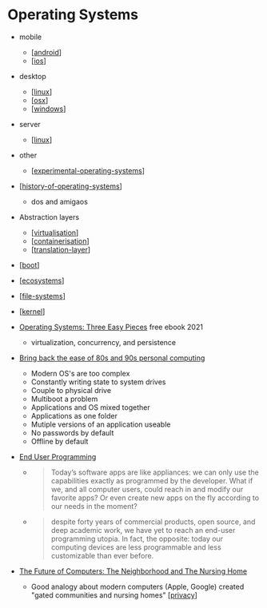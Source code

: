 Operating Systems
=================

* mobile
    * [[android]]
    * [[ios]]
* desktop
    * [[linux]]
    * [[osx]]
    * [[windows]]
* server
    * [[linux]]
* other
    * [[experimental-operating-systems]]
* [[history-of-operating-systems]]
    * dos and amigaos
* Abstraction layers
    * [[virtualisation]]
    * [[containerisation]]
    * [[translation-layer]]
* [[boot]]
* [[ecosystems]]
* [[file-systems]]
* [[kernel]]


* [Operating Systems: Three Easy Pieces](https://pages.cs.wisc.edu/~remzi/OSTEP/) free ebook 2021
    * virtualization, concurrency, and persistence


* [Bring back the ease of 80s and 90s personal computing](https://medium.com/@probonopd/bring-back-the-ease-of-80s-and-90s-personal-computing-393738c5e2a1)
    * Modern OS's are too complex
    * Constantly writing state to system drives
    * Couple to physical drive
    * Multiboot a problem
    * Applications and OS mixed together
    * Applications as one folder
    * Mutiple versions of an application useable
    * No passwords by default
    * Offline by default
* [End User Programming](https://www.inkandswitch.com/end-user-programming.html)
    * > Today’s software apps are like appliances: we can only use the capabilities exactly as programmed by the developer. What if we, and all computer users, could reach in and modify our favorite apps? Or even create new apps on the fly according to our needs in the moment?
    * > despite forty years of commercial products, open source, and deep academic work, we have yet to reach an end-user programming utopia. In fact, the opposite: today our computing devices are less programmable and less customizable than ever before.


* [The Future of Computers: The Neighborhood and The Nursing Home](https://puri.sm/posts/the-future-of-computers-the-neighborhood-and-the-nursing-home/)
    * Good analogy about modern computers (Apple, Google) created "gated communities and nursing homes" [[privacy]]


[//begin]: # "Autogenerated link references for markdown compatibility"
[android]: android.md "Android"
[ios]: ios.md "iOS"
[linux]: linux.md "Linux"
[osx]: osx.md "osx"
[windows]: windows.md "Windows"
[experimental-operating-systems]: experimental-operating-systems.md "experimental-operating-systems"
[history-of-operating-systems]: history-of-operating-systems.md "History of Operating Systems"
[virtualisation]: virtualisation.md "Virtualisation"
[containerisation]: containerisation.md "Containerisation"
[translation-layer]: translation-layer.md "translation-layer"
[boot]: boot.md "Boot - System Startup"
[ecosystems]: ecosystems.md "desktop ecosystems"
[file-systems]: file-systems.md "File Systems"
[kernel]: kernel.md "Kernel"
[privacy]: privacy.md "Privacy"
[//end]: # "Autogenerated link references"